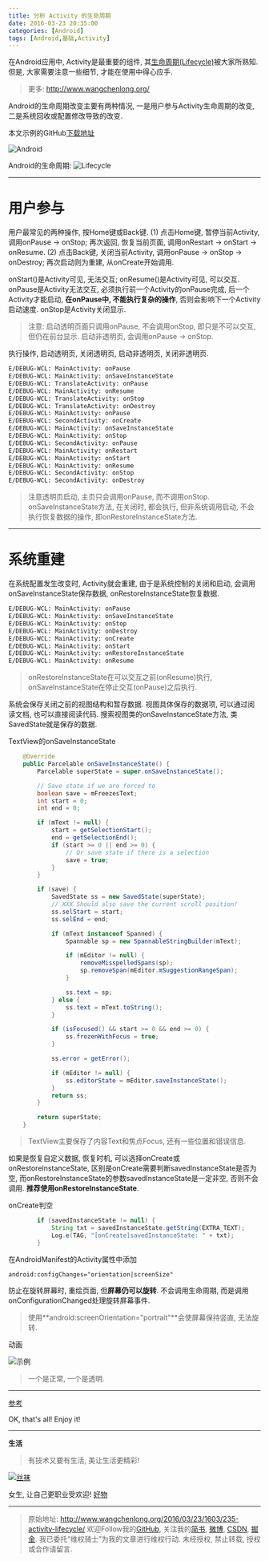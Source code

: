 ```yaml
---
title: 分析 Activity 的生命周期
date: 2016-03-23 20:35:00
categories: [Android]
tags: [Android,基础,Activity]
---
```


在Android应用中, Activity是最重要的组件, 其[生命周期(Lifecycle)](http://developer.android.com/training/basics/activity-lifecycle/index.html)被大家所熟知. 但是, 大家需要注意一些细节, 才能在使用中得心应手. 

<!-- more -->
> 更多: http://www.wangchenlong.org/

Android的生命周期改变主要有两种情况, 一是用户参与Activity生命周期的改变, 二是系统回收或配置修改导致的改变.

本文示例的GitHub[下载地址](https://github.com/SpikeKing/wcl-activity-lifecycle-demo)

![Android](235-activity-lifecycle/lifecycle-logo.png)

Android的生命周期:
![Lifecycle](235-activity-lifecycle/lifecycle-tree.png)

---

# 用户参与

用户最常见的两种操作, 按Home键或Back键.
(1) 点击Home键, 暂停当前Activity, 调用onPause -> onStop; 再次返回, 恢复当前页面, 调用onRestart -> onStart -> onResume.
(2) 点击Back键, 关闭当前Activity, 调用onPause -> onStop -> onDestroy; 再次启动则为重建, 从onCreate开始调用.

onStart()是Activity可见, 无法交互; onResume()是Activity可见, 可以交互. onPause是Activity无法交互, 必须执行前一个Activity的onPause完成, 后一个Activity才能启动, **在onPause中, 不能执行复杂的操作**, 否则会影响下一个Activity启动速度. onStop是Activity关闭显示. 

> 注意: 启动透明页面只调用onPause, 不会调用onStop, 即只是不可以交互, 但仍在前台显示. 启动非透明页, 会调用onPause -> onStop.

执行操作, 启动透明页, 关闭透明页, 启动非透明页, 关闭非透明页.
```cmd
E/DEBUG-WCL: MainActivity: onPause
E/DEBUG-WCL: MainActivity: onSaveInstanceState
E/DEBUG-WCL: TranslateActivity: onPause
E/DEBUG-WCL: MainActivity: onResume
E/DEBUG-WCL: TranslateActivity: onStop
E/DEBUG-WCL: TranslateActivity: onDestroy
E/DEBUG-WCL: MainActivity: onPause
E/DEBUG-WCL: SecondActivity: onCreate
E/DEBUG-WCL: MainActivity: onSaveInstanceState
E/DEBUG-WCL: MainActivity: onStop
E/DEBUG-WCL: SecondActivity: onPause
E/DEBUG-WCL: MainActivity: onRestart
E/DEBUG-WCL: MainActivity: onStart
E/DEBUG-WCL: MainActivity: onResume
E/DEBUG-WCL: SecondActivity: onStop
E/DEBUG-WCL: SecondActivity: onDestroy
```

> 注意透明页启动, 主页只会调用onPause, 而不调用onStop.
> onSaveInstanceState方法, 在关闭时, 都会执行, 但非系统调用启动, 不会执行恢复数据的操作, 即onRestoreInstanceState方法.

---

# 系统重建

在系统配置发生改变时, Activity就会重建, 由于是系统控制的关闭和启动, 会调用onSaveInstanceState保存数据, onRestoreInstanceState恢复数据.

```cmd
E/DEBUG-WCL: MainActivity: onPause
E/DEBUG-WCL: MainActivity: onSaveInstanceState
E/DEBUG-WCL: MainActivity: onStop
E/DEBUG-WCL: MainActivity: onDestroy
E/DEBUG-WCL: MainActivity: onCreate
E/DEBUG-WCL: MainActivity: onStart
E/DEBUG-WCL: MainActivity: onRestoreInstanceState
E/DEBUG-WCL: MainActivity: onResume

```

> onRestoreInstanceState在可以交互之前(onResume)执行, onSaveInstanceState在停止交互(onPause)之后执行.

系统会保存关闭之前的视图结构和暂存数据. 视图具体保存的数据项, 可以通过阅读文档, 也可以直接阅读代码.  搜索视图类的onSaveInstanceState方法, 类SavedState就是保存的数据.

TextView的onSaveInstanceState
```java
    @Override
    public Parcelable onSaveInstanceState() {
        Parcelable superState = super.onSaveInstanceState();

        // Save state if we are forced to
        boolean save = mFreezesText;
        int start = 0;
        int end = 0;

        if (mText != null) {
            start = getSelectionStart();
            end = getSelectionEnd();
            if (start >= 0 || end >= 0) {
                // Or save state if there is a selection
                save = true;
            }
        }

        if (save) {
            SavedState ss = new SavedState(superState);
            // XXX Should also save the current scroll position!
            ss.selStart = start;
            ss.selEnd = end;

            if (mText instanceof Spanned) {
                Spannable sp = new SpannableStringBuilder(mText);

                if (mEditor != null) {
                    removeMisspelledSpans(sp);
                    sp.removeSpan(mEditor.mSuggestionRangeSpan);
                }

                ss.text = sp;
            } else {
                ss.text = mText.toString();
            }

            if (isFocused() && start >= 0 && end >= 0) {
                ss.frozenWithFocus = true;
            }

            ss.error = getError();

            if (mEditor != null) {
                ss.editorState = mEditor.saveInstanceState();
            }
            return ss;
        }

        return superState;
    }
```

> TextView主要保存了内容Text和焦点Focus, 还有一些位置和错误信息.

如果是恢复自定义数据, 恢复时机, 可以选择onCreate或onRestoreInstanceState, 区别是onCreate需要判断savedInstanceState是否为空, 而onRestoreInstanceState的参数savedInstanceState是一定非空, 否则不会调用. **推荐使用onRestoreInstanceState**.

onCreate判空
```java
        if (savedInstanceState != null) {
            String txt = savedInstanceState.getString(EXTRA_TEXT);
            Log.e(TAG, "[onCreate]savedInstanceState: " + txt);
        }
```

在AndroidManifest的Activity属性中添加
```
android:configChanges="orientation|screenSize"
```
防止在旋转屏幕时, 重绘页面, 但**屏幕仍可以旋转**. 
不会调用生命周期, 而是调用onConfigurationChanged处理旋转屏幕事件.

> 使用**android:screenOrientation="portrait"**会使屏幕保持竖直, 无法旋转.

动画

![示例](235-activity-lifecycle/lifecycle-anim.gif)

> 一个是正常, 一个是透明.

---

[参考](http://developer.android.com/reference/android/app/Activity.html)

OK, that's all! Enjoy it!

---

**生活**

> 有技术又要有生活, 美让生活更精彩!

[![丝袜](http://7xrsre.com1.z0.glb.clouddn.com/spike-ad-girl-socks-5.jpg)](http://s.click.taobao.com/t?e=m%3D2%26s%3DTYLUofq4cjccQipKwQzePOeEDrYVVa64K7Vc7tFgwiHjf2vlNIV67jsEMve3TkQ%2BkJM98MoZX0h1lK%2FY7wPaoHeQQxhDmA6IAe67oaxDEWp4DvOxtwmul9%2FGdv92tjhODzB9iHgNH%2FDUH0CQmlmN08YMXU3NNCg%2F&pvid=12_117.73.144.43_332_1458433143248)

女生, 让自己更职业受欢迎! [好物](http://s.click.taobao.com/t?e=m%3D2%26s%3DTYLUofq4cjccQipKwQzePOeEDrYVVa64K7Vc7tFgwiHjf2vlNIV67jsEMve3TkQ%2BkJM98MoZX0h1lK%2FY7wPaoHeQQxhDmA6IAe67oaxDEWp4DvOxtwmul9%2FGdv92tjhODzB9iHgNH%2FDUH0CQmlmN08YMXU3NNCg%2F&pvid=12_117.73.144.43_332_1458433143248)

---

> 原始地址: 
> http://www.wangchenlong.org/2016/03/23/1603/235-activity-lifecycle/
> 欢迎Follow我的[GitHub](https://github.com/SpikeKing), 关注我的[简书](http://www.jianshu.com/users/e2b4dd6d3eb4/latest_articles), [微博](http://weibo.com/u/2852941392), [CSDN](http://blog.csdn.net/caroline_wendy), [掘金](http://gold.xitu.io/#/user/56de98c2f3609a005442ec58). 
> 我已委托“维权骑士”为我的文章进行维权行动. 未经授权, 禁止转载, 授权或合作请留言.


